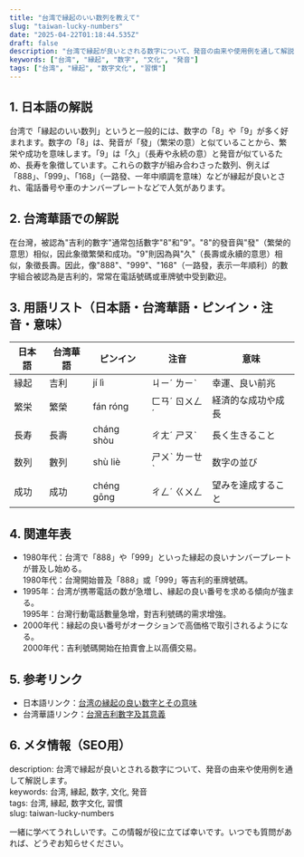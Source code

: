 ```yaml
---
title: "台湾で縁起のいい数列を教えて"
slug: "taiwan-lucky-numbers"
date: "2025-04-22T01:18:44.535Z"
draft: false
description: "台湾で縁起が良いとされる数字について、発音の由来や使用例を通して解説します。"
keywords: ["台湾", "縁起", "数字", "文化", "発音"]
tags: ["台湾", "縁起", "数字文化", "習慣"]
---
```


## 1. 日本語の解説  
台湾で「縁起のいい数列」というと一般的には、数字の「8」や「9」が多く好まれます。数字の「8」は、発音が「發」（繁栄の意）と似ていることから、繁栄や成功を意味します。「9」は「久」（長寿や永続の意）と発音が似ているため、長寿を象徴しています。これらの数字が組み合わさった数列、例えば「888」、「999」、「168」（一路發、一年中順調を意味）などが縁起が良いとされ、電話番号や車のナンバープレートなどで人気があります。

## 2. 台湾華語での解説  
在台灣，被認為"吉利的數字"通常包括數字"8"和"9"。"8"的發音與"發"（繁榮的意思）相似，因此象徵繁榮和成功。"9"則因為與"久"（長壽或永續的意思）相似，象徵長壽。因此，像"888"、"999"、"168"（一路發，表示一年順利）的數字組合被認為是吉利的，常常在電話號碼或車牌號中受到歡迎。

## 3. 用語リスト（日本語・台湾華語・ピンイン・注音・意味）  
| 日本語 | 台湾華語 | ピンイン | 注音 | 意味 |
|---|---|---|---|---|
| 縁起 | 吉利 | jí lì | ㄐㄧˊ ㄌㄧˋ | 幸運、良い前兆 |
| 繁栄 | 繁榮 | fán róng | ㄈㄢˊ ㄖㄨㄥˊ | 経済的な成功や成長 |
| 長寿 | 長壽 | cháng shòu | ㄔㄤˊ ㄕㄡˋ | 長く生きること |
| 数列 | 數列 | shù liè | ㄕㄨˋ ㄌㄧㄝˋ | 数字の並び |
| 成功 | 成功 | chéng gōng | ㄔㄥˊ ㄍㄨㄥ | 望みを達成すること |

## 4. 関連年表  
- 1980年代：台湾で「888」や「999」といった縁起の良いナンバープレートが普及し始める。  
  1980年代：台灣開始普及「888」或「999」等吉利的車牌號碼。
- 1995年：台湾が携帯電話の数が急増し、縁起の良い番号を求める傾向が強まる。  
  1995年：台灣行動電話數量急增，對吉利號碼的需求增強。
- 2000年代：縁起の良い番号がオークションで高価格で取引されるようになる。  
  2000年代：吉利號碼開始在拍賣會上以高價交易。

## 5. 参考リンク  
- 日本語リンク：[台湾の縁起の良い数字とその意味](https://example.com/japan-genki-number)  
- 台湾華語リンク：[台灣吉利數字及其意義](https://example.com/taiwan-genki-number)

## 6. メタ情報（SEO用）  
description: 台湾で縁起が良いとされる数字について、発音の由来や使用例を通して解説します。  
keywords: 台湾, 縁起, 数字, 文化, 発音  
tags: 台湾, 縁起, 数字文化, 習慣  
slug: taiwan-lucky-numbers

一緒に学べてうれしいです。この情報が役に立てば幸いです。いつでも質問があれば、どうぞお知らせください。